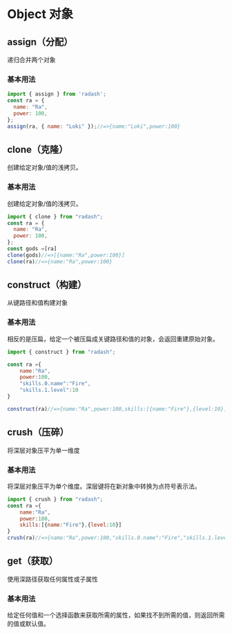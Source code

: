 # Object 对象

## assign（分配）
递归合并两个对象
### 基本用法
```js
import { assign } from 'radash';
const ra = {
  name: "Ra",
  power: 100,
};
assign(ra, { name: "Loki" });//=>{name:"Loki",power:100}
```

## clone（克隆）
创建给定对象/值的浅拷贝。
### 基本用法
创建给定对象/值的浅拷贝。
```js
import { clone } from "radash";
const ra = {
  name: "Ra",
  power: 100,
};
const gods =[ra]
clone(gods)//=>[{name:"Ra",power:100}]
clone(ra)//=>{name:"Ra",power:100}

```

## construct（构建）
从键路径和值构建对象
### 基本用法
相反的是压扁，给定一个被压扁成关键路径和值的对象，会返回重建原始对象。
```js
import { construct } from "radash";

const ra ={
    name:"Ra",
    power:100,
    "skills.0.name":"Fire",
    "skills.1.level":10
}

construct(ra)//=>{name:"Ra",power:100,skills:[{name:"Fire"},{level:10}]}

```

## crush（压碎）
将深层对象压平为单一维度
### 基本用法
将深层对象压平为单个维度。深层键将在新对象中转换为点符号表示法。
```js
import { crush } from "radash";
const ra ={
    name:"Ra",
    power:100,
    skills:[{name:"Fire"},{level:10}]
}
crush(ra)//=>{name:"Ra",power:100,"skills.0.name":"Fire","skills.1.level":10}
```

## get（获取）
使用深路径获取任何属性或子属性
### 基本用法
给定任何值和一个选择函数来获取所需的属性，如果找不到所需的值，则返回所需的值或默认值。
